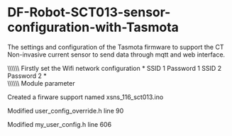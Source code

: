 # DF-Robot-SCT013-sensor-configuration-with-Tasmota
The settings and configuration of the Tasmota firmware to support the CT Non-invasive current sensor to send data through mqtt and web interface.


\\\\\\\\\\\\
Firstly set the Wifi network configuration 
\*
SSID 1
Password 1
SSID 2
Password 2
*\
\\\\\\\\\\\\
Module parameter 


Created a firware support named xsns_116_sct013.ino 

Modified user_config_override.h
line 90


Modified my_user_config.h
line 606
